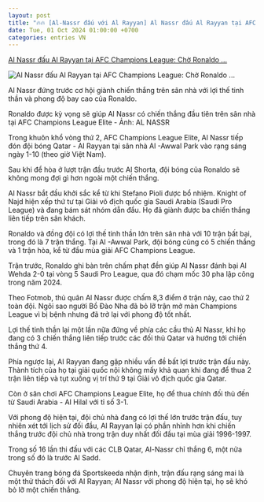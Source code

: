 ```yaml
---
layout: post
title: "🔥🔥 [Al-Nassr đấu với Al Rayyan] Al Nassr đấu Al Rayyan tại AFC Champions League: Chờ Ronaldo ..."
date: Tue, 01 Oct 2024 01:00:00 +0700
categories: entries VN
---
```

[Al Nassr đấu Al Rayyan tại AFC Champions League: Chờ Ronaldo ...](https://muctim.tuoitre.vn/al-nassr-dau-al-rayyan-tai-afc-champions-league-cho-ronaldo-toa-sang-101240930214840057.htm)

![Al Nassr đấu Al Rayyan tại AFC Champions League: Chờ Ronaldo ...](https://cdn.tuoitre.vn/zoom/600_315/471584752817336320/2024/9/30/ronaldo-17277071315701013251381-289-0-1043-1440-crop-17277074756311628443803.jpg)

Al Nassr đứng trước cơ hội giành chiến thắng trên sân nhà với lợi thế tinh thần và phong độ bay cao của Ronaldo.

Ronaldo được kỳ vọng sẽ giúp Al Nassr có chiến thắng đầu tiên trên sân nhà tại AFC Champions League Elite - Ảnh: AL NASSR

Trong khuôn khổ vòng thứ 2, AFC Champions League Elite, Al Nassr tiếp đón đội bóng Qatar - AI Rayyan tại sân nhà Al -Awwal Park vào rạng sáng ngày 1-10 (theo giờ Việt Nam).

Sau khi để hòa ở lượt trận đầu trước Al Shorta, đội bóng của Ronaldo sẽ không mong đợi gì hơn ngoài một chiến thắng.



Al Nassr bắt đầu khởi sắc kể từ khi Stefano Pioli được bổ nhiệm. Knight of Najd hiện xếp thứ tư tại Giải vô địch quốc gia Saudi Arabia (Saudi Pro League) và đang bám sát nhóm dẫn đầu. Họ đã giành được ba chiến thắng liên tiếp trên sân khách.

Ronaldo và đồng đội có lợi thế tinh thần lớn trên sân nhà với 10 trận bất bại, trong đó là 7 trận thắng. Tại Al -Awwal Park, đội bóng cũng có 5 chiến thắng và 1 trận hòa, kể từ đầu mùa giải AFC Champions League.

Trận trước, Ronaldo ghi bàn trên chấm phạt đền giúp Al Nassr đánh bại Al Wehda 2-0 tại vòng 5 Saudi Pro League, qua đó chạm mốc 30 pha lập công trong năm 2024.

Theo Fotmob, thủ quân Al Nassr được chấm 8,3 điểm ở trận này, cao thứ 2 toàn đội. Ngôi sao người Bồ Đào Nha đã bỏ lỡ trận mở màn Champions League vì bị bệnh nhưng đã trở lại với phong độ tốt nhất.

Lợi thế tinh thần lại một lần nữa đứng về phía các cầu thủ Al Nassr, khi họ đang có 3 chiến thắng liên tiếp trước các đối thủ Qatar và hướng tới chiến thắng thứ 4.

Phía ngược lại, AI Rayyan đang gặp nhiều vấn đề bất lợi trước trận đấu này. Thành tích của họ tại giải quốc nội không mấy khả quan khi đang để thua 2 trận liên tiếp và tụt xuống vị trí thứ 9 tại Giải vô địch quốc gia Qatar.

Còn ở sân chơi AFC Champions League Elite, họ để thua chính đối thủ đến từ Saudi Arabia - AI Hilal với tỉ số 3-1.

Với phong độ hiện tại, đội chủ nhà đang có lợi thế lớn trước trận đấu, tuy nhiên xét tới lịch sử đối đầu, AI Rayyan lại có phần nhỉnh hơn khi chiến thắng trước đội chủ nhà trong trận duy nhất đối đầu tại mùa giải 1996-1997.

Trong số 16 lần thi đấu với các CLB Qatar, Al-Nassr chỉ thắng 6, một nửa trong số đó là trước Al Sadd.

Chuyên trang bóng đá Sportskeeda nhận định, trận đấu rạng sáng mai là một thử thách đối với AI Rayyan; Al Nassr với phong độ hiện tại, họ sẽ khó bỏ lỡ một chiến thắng.

